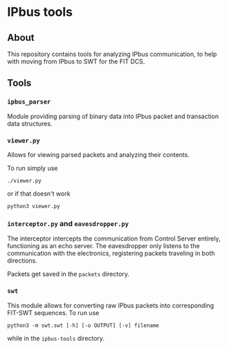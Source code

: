 # IPbus tools
## About
This repository contains tools for analyzing IPbus communication, to help with moving from IPbus to SWT for the FIT DCS.

## Tools
### `ipbus_parser`
Module providing parsing of binary data into IPbus packet and transaction data structures. 

### `viewer.py`
Allows for viewing parsed packets and analyzing their contents.

To run simply use
```
./viewer.py
```
or if that doesn't work
```
python3 viewer.py
```

### `interceptor.py` and `eavesdropper.py`
The interceptor intercepts the communication from Control Server entirely, functioning as an echo server. The eavesdropper only listens to the communication with the electronics, registering packets traveling in both directions. 

Packets get saved in the `packets` directory.

### `swt`
This module allows for converting raw IPbus packets into corresponding FIT-SWT sequences. To run use
```
python3 -m swt.swt [-h] [-o OUTPUT] [-v] filename
```
while in the `ipbus-tools` directory.